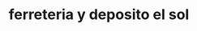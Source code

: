 ---
title: "ferreteria y deposito  el sol"
url: /engativa/ferreteria-y-deposito-el-sol/
shop: Eisenwaren
---
